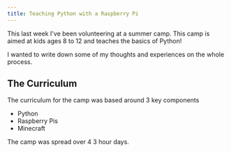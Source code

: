 ```yaml
---
title: Teaching Python with a Raspberry Pi
---
```


This last week I've been volunteering at a summer camp. This camp is
aimed at kids ages 8 to 12 and teaches the basics of Python!

I wanted to write down some of my thoughts and experiences on the
whole process.

## The Curriculum

The curriculum for the camp was based around 3 key components

 - Python
 - Raspberry Pis
 - Minecraft

The camp was spread over 4 3 hour days. 
